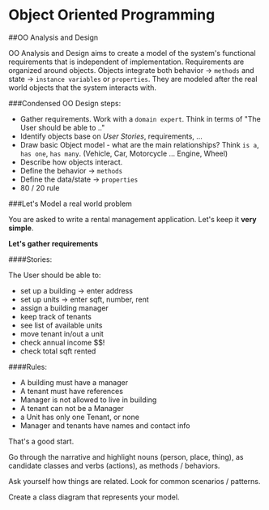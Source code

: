 
# Object Oriented Programming

##OO Analysis and Design

OO Analysis and Design aims to create a model of the system's functional requirements that is independent of implementation. Requirements are organized around objects. Objects integrate both behavior -> `methods` and state -> `instance variables` or `properties`. They are modeled after the real world objects that the system interacts with. 


###Condensed OO Design steps:

- Gather requirements. Work with a `domain expert`. Think in terms of "The User should be able to .."
- Identify objects base on *User Stories*, requirements, ...
- Draw basic Object model - what are the main relationships? Think `is a`, `has one`, `has many`. (Vehicle, Car, Motorcycle ... Engine, Wheel)
- Describe how objects interact.
- Define the behavior -> `methods`
- Define the data/state -> `properties`
- 80 / 20 rule


###Let's Model a real world problem

You are asked to write a rental management application. Let's keep it **very simple**. 

**Let's gather requirements**

####Stories:

The User should be able to:

- set up a building -> enter address
- set up units -> enter sqft, number, rent
- assign a building manager
- keep track of tenants
- see list of available units
- move tenant in/out a unit
- check annual income $$!
- check total sqft rented
	
####Rules:

- A building must have a manager
- A tenant must have references	
- Manager is not allowed to live in building
- A tenant can not be a Manager
- a Unit has only one Tenant, or none
- Manager and tenants have names and contact info

That's a good start.

Go through the narrative and highlight nouns (person, place, thing), as candidate classes and verbs (actions), as methods / behaviors.

Ask yourself how things are related. Look for common scenarios / patterns.

Create a class diagram that represents your model.



